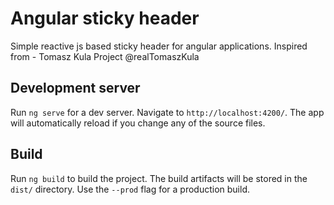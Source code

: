 
# Angular sticky header

Simple reactive js based sticky header for angular applications.
Inspired from - Tomasz Kula Project @realTomaszKula


## Development server

Run `ng serve` for a dev server. Navigate to `http://localhost:4200/`. The app will automatically reload if you change any of the source files.


## Build

Run `ng build` to build the project. The build artifacts will be stored in the `dist/` directory. Use the `--prod` flag for a production build.
